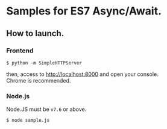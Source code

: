 # Samples for ES7 Async/Await.

## How to launch.
### Frontend
```
$ python -m SimpleHTTPServer
```
then, access to [http://localhost:8000](http://localhost:8000) and open your console.  
Chrome is recommended.

### Node.js
Node.JS must be `v7.6` or above.  
```
$ node sample.js
```
